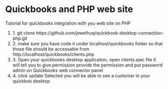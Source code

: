 Quickbooks and PHP web site
================

Tutorial for quickbooks integration with you web site on PHP

<ol>
  <li>1. git clone https://github.com/jewelhuq/quickbook-desktop-connection-php.git</li>
<li>2. make sure you have code it under localhost/quickbooks folder  so that those file should be accessable from http://localhost/quickbooks/clients.php</li>
<li>3. Open your quickbooks desktop applicaiton, open clients.qwc file it will tell you to give permission provide the permission and put password admin on Quickbooks web connector panel </li>
<li>4. click update Selected you will be able to see a customer in your quickbok desktop</li>

